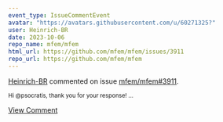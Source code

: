 ```yaml
---
event_type: IssueCommentEvent
avatar: "https://avatars.githubusercontent.com/u/60271325?"
user: Heinrich-BR
date: 2023-10-06
repo_name: mfem/mfem
html_url: https://github.com/mfem/mfem/issues/3911
repo_url: https://github.com/mfem/mfem
---
```


<a href='https://github.com/Heinrich-BR' target='_blank'>Heinrich-BR</a> commented on issue <a href='https://github.com/mfem/mfem/issues/3911' target='_blank'>mfem/mfem#3911</a>.

<small>Hi @psocratis, thank you for your response!...</small>

<a href='https://github.com/mfem/mfem/issues/3911' target='_blank'>View Comment</a>